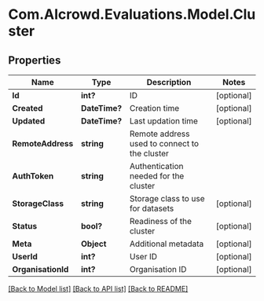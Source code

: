 # Com.AIcrowd.Evaluations.Model.Cluster
## Properties

Name | Type | Description | Notes
------------ | ------------- | ------------- | -------------
**Id** | **int?** | ID | [optional] 
**Created** | **DateTime?** | Creation time | [optional] 
**Updated** | **DateTime?** | Last updation time | [optional] 
**RemoteAddress** | **string** | Remote address used to connect to the cluster | 
**AuthToken** | **string** | Authentication needed for the cluster | 
**StorageClass** | **string** | Storage class to use for datasets | [optional] 
**Status** | **bool?** | Readiness of the cluster | [optional] 
**Meta** | **Object** | Additional metadata | [optional] 
**UserId** | **int?** | User ID | [optional] 
**OrganisationId** | **int?** | Organisation ID | [optional] 

[[Back to Model list]](../README.md#documentation-for-models) [[Back to API list]](../README.md#documentation-for-api-endpoints) [[Back to README]](../README.md)

